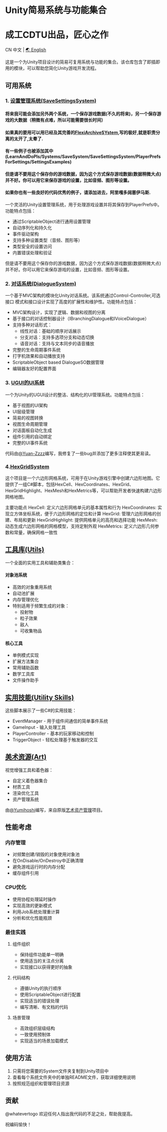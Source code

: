 # Unity简易系统与功能集合

# 成工CDTU出品，匠心之作

CN 中文 | [🌏 English](README.md)

这是一个为Unity项目设计的简易可复用系统与功能的集合。该仓库包含了即插即用的模块，可以帮助您简化Unity游戏开发流程。

## 可用系统

### 1. [设置管理系统(SaveSettingsSystem)](LearnAndDoPls/Systems/SaveSystem/SaveSettingsSystem/SaveSettingsSystemByPlayerPrefs/README.CN.md)

#### 将来我可能会添加另外两个系统，一个保存游戏数据(不久的将来)，另一个保存游戏的大数据（稍微有点难，所以可能需要很长时间）

#### 如果真的要用可以用已经及其完善的[FlexiArchiveSYstem](https://github.com/wenen-creator/FlexiArchiveSystem),写的极好,就是职责分离的太开了,太晕了.

#### 有一些例子也被添加其中(LearnAndDoPls/Systems/SaveSystem/SaveSettingsSystem/PlayerPrefsForSettings/SettingsExamples)

#### 但是请不要用这个保存你的游戏数据，因为这个方式保存游戏数据(数据稍微大点)并不好。你可以用它来保存游戏的设置，比如音频、图形等设置。

#### 如果你也有一些良好的代码优秀的例子，请添加进去，阿里嘎多阔塞伊马斯.

一个灵活的Unity设置管理系统，用于处理游戏设置并将其保存到PlayerPrefs中。功能特点包括：

- 通过ScriptableObject进行通用设置管理
- 自动序列化和持久化
- 事件驱动架构
- 支持多种设置类型（音频、图形等）
- 类型安全的设置访问
- 内置错误处理和验证

但是请不要用这个保存你的游戏数据，因为这个方式保存游戏数据(数据稍微大点)并不好。你可以用它来保存游戏的设置，比如音频、图形等设置。

### 2. [对话系统(DialogueSystem)](LearnAndDoPls/Systems/DialogueSystem/README.CN_DialogueSystem.md)

一个基于MVC架构的模块化Unity对话系统。该系统通过Control-Controller,可选接口 模式和接口设计实现了高度的扩展性和维护性。功能特点包括：

- MVC架构设计，实现了逻辑、数据和视图的分离
- 基于接口的对话控制器设计（IBranchingDialogue和IVoiceDialogue）
- 支持多种对话形式：
  - 线性对话：基础的顺序对话展示
  - 分支对话：支持多选项分支和动态切换
  - 语音对话：支持与文本同步的语音播放
- 完整的生命周期事件系统
- 打字机效果和自动播放支持
- ScriptableObject based DialogueSO数据管理
- 编辑器友好的配置界面

### 3. [UGUI的UI系统](LearnAndDoPls/Systems/UI-System-for-UGUI/README.md)

一个为Unity的UGUI设计的整洁、结构化的UI管理系统。功能特点包括：

- 基于视图的UI架构
- UI层级管理
- 简易的视图转换
- 视图生命周期管理
- 对话面板自动化生成
- 组件引用的自动绑定
- 完整的UI事件系统

代码由[@Yuan-Zzzz](https://github.com/Yuan-Zzzz)编写，我修复了一些bug并添加了更多注释使其更易读。

### 4.[HexGridSystem](https://github.com/whatevertogo/HexGridSystem-)

这个项目是一个六边形网格系统，可用于在Unity游戏引擎中创建六边形地图。它提供了一组C#脚本，包括HexCell、HexCoordinates、HexGrid、HexGridHighlight、HexMesh和HexMetrics等，可以帮助开发者快速构建六边形网格地图。

主要功能点
HexCell: 定义六边形网格单元的基本属性和行为
HexCoordinates: 实现立方体坐标系统，便于六边形网格的定位和计算
HexGrid: 管理六边形网格的创建、布局和更新
HexGridHighlight: 提供网格单元的高亮和选择功能
HexMesh: 动态生成六边形网格的网格模型，支持定制外观
HexMetrics: 定义六边形几何参数和常量，确保网格一致性

## [工具库(Utils)](LearnAndDoPls/Utils/README.zh-CN_Utils.md)

一个全面的实用工具和辅助类集合：

#### 对象池系统
- 高效的对象重用系统
- 自动池扩展
- 内存管理优化
- 特别适用于频繁生成的对象：
  - 投射物
  - 粒子效果
  - 敌人
  - 可收集物品

#### 核心工具

- 单例模式实现
- 扩展方法集合
- 常用辅助函数
- 数学工具库
- 文件操作助手

## [实用技能(Utility Skills)](LearnAndDoPls/SomeSkills/README.CN_SomeSkills.md)

这些脚本展示了一些C#的实用技能：

- EventManager - 用于组件间通信的简单事件系统
- GameInput - 输入处理工具
- PlayerController - 基本的玩家移动和控制
- TriggerObject - 轻松处理基于触发器的交互

## [美术资源(Art)](Art/README.CN_Art.md)

视觉增强工具和着色器：

- 自定义着色器集合
- 材质工具
- 渲染优化工具
- 资产管理系统

由[@Yumihoshi](https://github.com/Yumihoshi)编写，来自原版[艺术资产管理](https://github.com/Yumihoshi/Art-Asset-Management)项目。

## 性能考虑

### 内存管理

- 对频繁创建/销毁的对象使用对象池
- 在OnDisable/OnDestroy中正确清理
- 避免游戏运行时的内存分配
- 缓存组件引用

### CPU优化

- 使用协程处理延时操作
- 实现高效的更新模式
- 利用Job系统处理重计算
- 分析和优化性能瓶颈

### 最佳实践

1. 组件组织
   - 保持组件功能单一明确
   - 使用适当的关注点分离
   - 实现接口以获得更好的抽象

2. 代码结构
   - 遵循Unity的执行顺序
   - 使用ScriptableObject进行配置
   - 实现适当的错误处理
   - 编写清晰、有文档的代码

3. 场景管理
   - 高效组织层级结构
   - 一致使用预制体
   - 实现适当的场景加载模式


## 使用方法

1. 只需将您需要的System文件夹复制到Unity项目中
2. 查看每个系统文件夹中的单独README文件，获取详细使用说明
3. 按照规范组织和管理项目资源

## 贡献

@whatevertogo 欢迎任何人指出我代码的不足之处，帮助我提高。

祝编码愉快！
